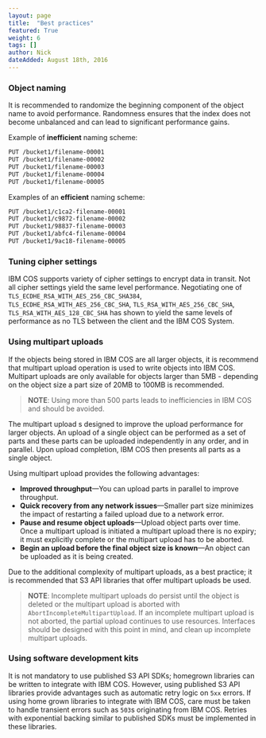 ```yaml
---
layout: page
title:  "Best practices"
featured: True
weight: 6
tags: []
author: Nick
dateAdded: August 18th, 2016
---
```


### Object naming
It is recommended to randomize the beginning component of the object name to avoid performance.  Randomness ensures that the index does not become unbalanced and can lead to significant performance gains.  

Example of **inefficient** naming scheme:

```bash
PUT /bucket1/filename-00001
PUT /bucket1/filename-00002
PUT /bucket1/filename-00003
PUT /bucket1/filename-00004
PUT /bucket1/filename-00005
```

Examples of an **efficient** naming scheme:

```bash
PUT /bucket1/c1ca2-filename-00001
PUT /bucket1/c9872-filename-00002
PUT /bucket1/98837-filename-00003
PUT /bucket1/abfc4-filename-00004
PUT /bucket1/9ac18-filename-00005
```

### Tuning cipher settings
IBM COS supports variety of cipher settings to encrypt data in transit. Not all cipher settings yield the same level performance. Negotiating one of `TLS_ECDHE_RSA_WITH_AES_256_CBC_SHA384`, `TLS_ECDHE_RSA_WITH_AES_256_CBC_SHA`, `TLS_RSA_WITH_AES_256_CBC_SHA`, `TLS_RSA_WITH_AES_128_CBC_SHA` has shown to yield the same levels of performance as no TLS between the client and the IBM COS System.

### Using multipart uploads
If the objects being stored in IBM COS are all larger objects, it is recommend that multipart upload operation is used to write objects into IBM COS.  Multipart uploads are only available for objects larger than 5MB - depending on the object size a part size of 20MB to 100MB is recommended. 

>**NOTE**: Using more than 500 parts leads to inefficiencies in IBM COS and should be avoided.

The multipart upload s designed to improve the upload performance for larger objects.  An upload of a single object can be performed as a set of parts and these parts can be uploaded independently in any order, and in parallel.  Upon upload completion, IBM COS then presents all parts as a single object.

Using multipart upload provides the following advantages:

* **Improved throughput**—You can upload parts in parallel to improve throughput. 
* **Quick recovery from any network issues**—Smaller part size minimizes the impact of restarting a failed upload due to a network error. 
* **Pause and resume object uploads**—Upload object parts over time. Once a multipart upload is initiated a multipart upload there is no expiry; it must explicitly complete or the multipart upload has to be aborted.
* **Begin an upload before the final object size is known**—An object can be uploaded as it is being created.

Due to the additional complexity of multipart uploads, as a best practice; it is recommended that S3 API libraries that offer multipart uploads be used. 

>**NOTE**: Incomplete multipart uploads do persist until the object is deleted or the multipart upload is aborted with `AbortIncompleteMultipartUpload`. If an incomplete multipart upload is not aborted, the partial upload continues to use resources.  Interfaces should be designed with this point in mind, and clean up incomplete multipart uploads.  

### Using software development kits

It is not mandatory to use published S3 API SDKs; homegrown libraries can be written to integrate with IBM COS. However, using published S3 API libraries provide advantages such as automatic retry logic on `5xx` errors. If using home grown libraries to integrate with IBM COS, care must be taken to handle transient errors such as `503`s originating from IBM COS. Retries with exponential backing similar to published SDKs must be implemented in these libraries.

